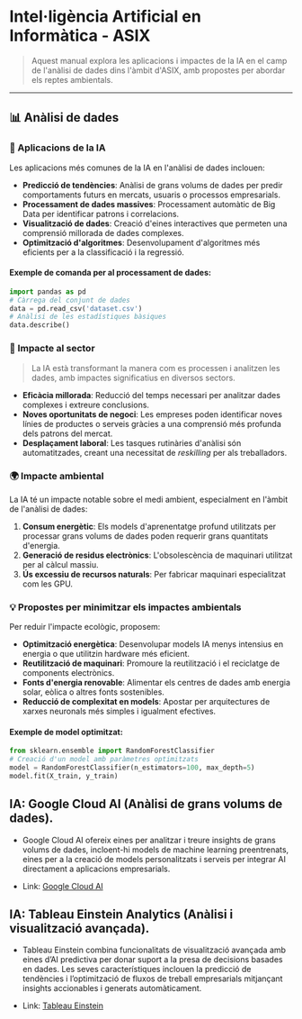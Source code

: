 # Intel·ligència Artificial en Informàtica - ASIX

> Aquest manual explora les aplicacions i impactes de la IA en el camp de l'anàlisi de dades dins l'àmbit d'ASIX, amb propostes per abordar els reptes ambientals.

---

## 📊 Anàlisi de dades

### 📌 Aplicacions de la IA

Les aplicacions més comunes de la IA en l'anàlisi de dades inclouen:

- **Predicció de tendències**: Anàlisi de grans volums de dades per predir comportaments futurs en mercats, usuaris o processos empresarials.
- **Processament de dades massives**: Processament automàtic de Big Data per identificar patrons i correlacions.
- **Visualització de dades**: Creació d'eines interactives que permeten una comprensió millorada de dades complexes.
- **Optimització d'algoritmes**: Desenvolupament d'algoritmes més eficients per a la classificació i la regressió.

#### Exemple de comanda per al processament de dades:
```python
import pandas as pd
# Càrrega del conjunt de dades
data = pd.read_csv('dataset.csv')
# Anàlisi de les estadístiques bàsiques
data.describe()
```

### 🏢 Impacte al sector

> La IA està transformant la manera com es processen i analitzen les dades, amb impactes significatius en diversos sectors.

- **Eficàcia millorada**: Reducció del temps necessari per analitzar dades complexes i extreure conclusions.
- **Noves oportunitats de negoci**: Les empreses poden identificar noves línies de productes o serveis gràcies a una comprensió més profunda dels patrons del mercat.
- **Desplaçament laboral**: Les tasques rutinàries d'anàlisi són automatitzades, creant una necessitat de *reskilling* per als treballadors.

### 🌍 Impacte ambiental

La IA té un impacte notable sobre el medi ambient, especialment en l'àmbit de l'anàlisi de dades:

1. **Consum energètic**: Els models d'aprenentatge profund utilitzats per processar grans volums de dades poden requerir grans quantitats d'energia.
2. **Generació de residus electrònics**: L'obsolescència de maquinari utilitzat per al càlcul massiu.
3. **Ús excessiu de recursos naturals**: Per fabricar maquinari especialitzat com les GPU.


### 💡 Propostes per minimitzar els impactes ambientals

Per reduir l'impacte ecològic, proposem:

- **Optimització energètica**: Desenvolupar models IA menys intensius en energia o que utilitzin hardware més eficient.
- **Reutilització de maquinari**: Promoure la reutilització i el reciclatge de components electrònics.
- **Fonts d'energia renovable**: Alimentar els centres de dades amb energia solar, eòlica o altres fonts sostenibles.
- **Reducció de complexitat en models**: Apostar per arquitectures de xarxes neuronals més simples i igualment efectives.

#### Exemple de model optimitzat:
```python
from sklearn.ensemble import RandomForestClassifier
# Creació d'un model amb paràmetres optimitzats
model = RandomForestClassifier(n_estimators=100, max_depth=5)
model.fit(X_train, y_train)
```
 ## IA: Google Cloud AI (Anàlisi de grans volums de dades).

- Google Cloud AI ofereix eines per analitzar i treure insights de grans volums de dades, incloent-hi models de machine learning preentrenats, eines per a la creació de models personalitzats i serveis per integrar AI directament a aplicacions empresarials.

- Link: [Google Cloud AI](https://cloud.google.com/ai/generative-ai#generative-ai-on-google-cloud)

 ## IA: Tableau Einstein Analytics (Anàlisi i visualització avançada).
 
- Tableau Einstein combina funcionalitats de visualització avançada amb eines d’AI predictiva per donar suport a la presa de decisions basades en dades. Les seves característiques inclouen la predicció de tendències i l’optimització de fluxos de treball empresarials mitjançant insights accionables i generats automàticament​.

- Link: [Tableau Einstein](https://www.tableau.com/)

